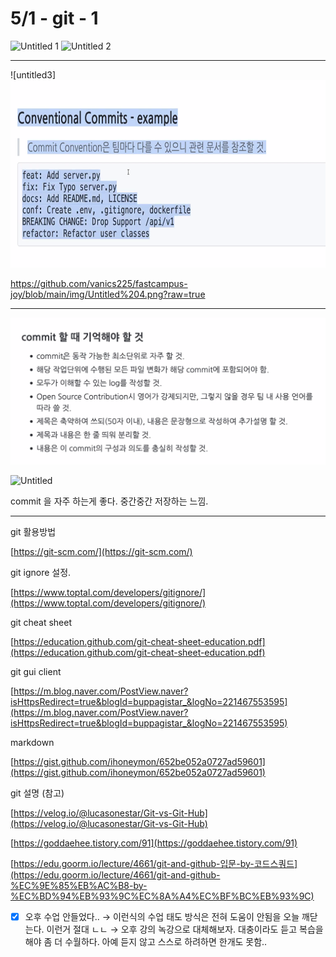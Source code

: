 # 5/1 - git - 1

<!-- ![Untitled](5%201%20-%20git%20-%201%20a8323bd3ec4f4378a5cd98cb9dd1e214/Untitled.png) -->
<img width="700" height="300" alt="Untitled 1" src="https://github.com/vanics225/fastcampus-joy/assets/174995648/d61570af-b00e-45e8-aa7b-890634e3cd37">

<!-- ![Untitled](5%201%20-%20git%20-%201%20a8323bd3ec4f4378a5cd98cb9dd1e214/Untitled%201.png) -->
<img width="700" height="300" alt="Untitled 2" src="https://github.com/vanics225/fastcampus-joy/assets/174995648/07d821be-29c1-4986-a7a1-1ae1bec61e9c">

---

<!-- ![Untitled](5%201%20-%20git%20-%201%20a8323bd3ec4f4378a5cd98cb9dd1e214/Untitled%202.png) -->
![untitled3]<img width="700" height="300" alt="Untitled 2" src="https://github.com/vanics225/fastcampus-joy/blob/main/img/Untitled%203.png?raw=true">

<!-- ![Untitled](5%201%20-%20git%20-%201%20a8323bd3ec4f4378a5cd98cb9dd1e214/Untitled%203.png) -->
https://github.com/vanics225/fastcampus-joy/blob/main/img/Untitled%204.png?raw=true

---

![img4](https://github.com/vanics225/fastcampus-joy/blob/main/img/Untitled%204.png?raw=true)

![Untitled](".\img\Untitled.png")

commit 을 자주 하는게 좋다. 중간중간 저장하는 느낌.

---

git 활용방법

[https://git-scm.com/](https://git-scm.com/)

git ignore 설정.

[https://www.toptal.com/developers/gitignore/](https://www.toptal.com/developers/gitignore/)

git cheat sheet

[https://education.github.com/git-cheat-sheet-education.pdf](https://education.github.com/git-cheat-sheet-education.pdf)

git gui client

[https://m.blog.naver.com/PostView.naver?isHttpsRedirect=true&blogId=buppagistar_&logNo=221467553595](https://m.blog.naver.com/PostView.naver?isHttpsRedirect=true&blogId=buppagistar_&logNo=221467553595)

markdown

[https://gist.github.com/ihoneymon/652be052a0727ad59601](https://gist.github.com/ihoneymon/652be052a0727ad59601)

git 설명 (참고)

[https://velog.io/@lucasonestar/Git-vs-Git-Hub](https://velog.io/@lucasonestar/Git-vs-Git-Hub)

[https://goddaehee.tistory.com/91](https://goddaehee.tistory.com/91)

[https://edu.goorm.io/lecture/4661/git-and-github-입문-by-코드스쿼드](https://edu.goorm.io/lecture/4661/git-and-github-%EC%9E%85%EB%AC%B8-by-%EC%BD%94%EB%93%9C%EC%8A%A4%EC%BF%BC%EB%93%9C)

- [x]  오후 수업 안들었다.. → 이런식의 수업 태도 방식은 전혀 도움이 안됨을 오늘 깨닫는다.
이런거 절대 ㄴㄴ → 오후 강의 녹강으로 대체해보자.
대충이라도 듣고 복습을 해야 좀 더 수월하다. 아예 듣지 않고 스스로 하려하면 한개도 못함..